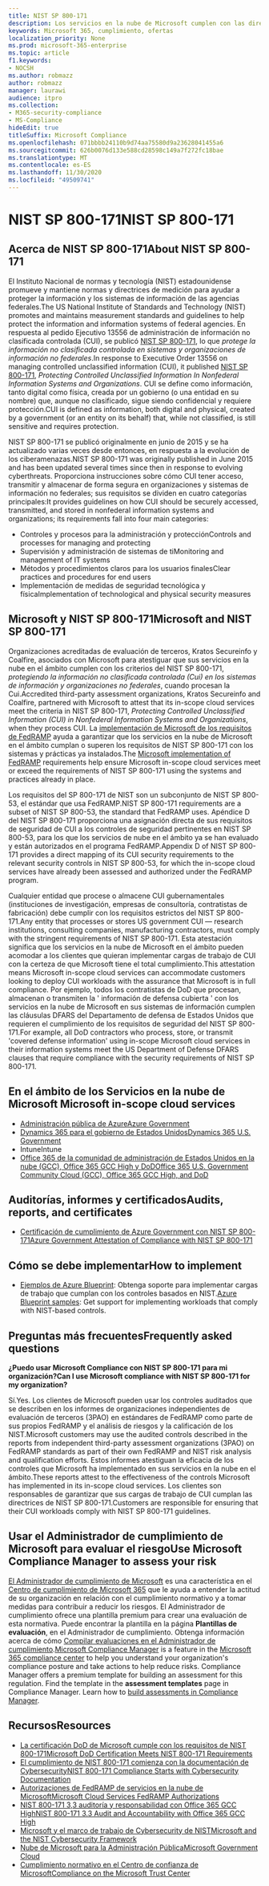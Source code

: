 ```yaml
---
title: NIST SP 800-171
description: Los servicios en la nube de Microsoft cumplen con las directrices de NIST SP 800-171 para proteger la información no clasificada controlada (CUI) en sistemas de información no federales.
keywords: Microsoft 365, cumplimiento, ofertas
localization_priority: None
ms.prod: microsoft-365-enterprise
ms.topic: article
f1.keywords:
- NOCSH
ms.author: robmazz
author: robmazz
manager: laurawi
audience: itpro
ms.collection:
- M365-security-compliance
- MS-Compliance
hideEdit: true
titleSuffix: Microsoft Compliance
ms.openlocfilehash: 071bbbb24110b9d74aa75580d9a23628041455a6
ms.sourcegitcommit: 626b0076d133e588cd28598c149a7f272fc18bae
ms.translationtype: MT
ms.contentlocale: es-ES
ms.lasthandoff: 11/30/2020
ms.locfileid: "49509741"
---
```

# <a name="nist-sp-800-171"></a><span data-ttu-id="a1501-104">NIST SP 800-171</span><span class="sxs-lookup"><span data-stu-id="a1501-104">NIST SP 800-171</span></span>

## <a name="about-nist-sp-800-171"></a><span data-ttu-id="a1501-105">Acerca de NIST SP 800-171</span><span class="sxs-lookup"><span data-stu-id="a1501-105">About NIST SP 800-171</span></span>

<span data-ttu-id="a1501-106">El Instituto Nacional de normas y tecnología (NIST) estadounidense promueve y mantiene normas y directrices de medición para ayudar a proteger la información y los sistemas de información de las agencias federales.</span><span class="sxs-lookup"><span data-stu-id="a1501-106">The US National Institute of Standards and Technology (NIST) promotes and maintains measurement standards and guidelines to help protect the information and information systems of federal agencies.</span></span> <span data-ttu-id="a1501-107">En respuesta al pedido Ejecutivo 13556 de administración de información no clasificada controlada (CUI), se publicó [NIST SP 800-171](https://csrc.nist.gov/publications/detail/sp/800-171/rev-1/final), lo que *protege la información no clasificada controlada en sistemas y organizaciones de información no federales*.</span><span class="sxs-lookup"><span data-stu-id="a1501-107">In response to Executive Order 13556 on managing controlled unclassified information (CUI), it published [NIST SP 800-171](https://csrc.nist.gov/publications/detail/sp/800-171/rev-1/final), *Protecting Controlled Unclassified Information In Nonfederal Information Systems and Organizations*.</span></span> <span data-ttu-id="a1501-108">CUI se define como información, tanto digital como física, creada por un gobierno (o una entidad en su nombre) que, aunque no clasificado, sigue siendo confidencial y requiere protección.</span><span class="sxs-lookup"><span data-stu-id="a1501-108">CUI is defined as information, both digital and physical, created by a government (or an entity on its behalf) that, while not classified, is still sensitive and requires protection.</span></span>

<span data-ttu-id="a1501-109">NIST SP 800-171 se publicó originalmente en junio de 2015 y se ha actualizado varias veces desde entonces, en respuesta a la evolución de los ciberamenazas.</span><span class="sxs-lookup"><span data-stu-id="a1501-109">NIST SP 800-171 was originally published in June 2015 and has been updated several times since then in response to evolving cyberthreats.</span></span> <span data-ttu-id="a1501-110">Proporciona instrucciones sobre cómo CUI tener acceso, transmitir y almacenar de forma segura en organizaciones y sistemas de información no federales; sus requisitos se dividen en cuatro categorías principales:</span><span class="sxs-lookup"><span data-stu-id="a1501-110">It provides guidelines on how CUI should be securely accessed, transmitted, and stored in nonfederal information systems and organizations; its requirements fall into four main categories:</span></span>

- <span data-ttu-id="a1501-111">Controles y procesos para la administración y protección</span><span class="sxs-lookup"><span data-stu-id="a1501-111">Controls and processes for managing and protecting</span></span>
- <span data-ttu-id="a1501-112">Supervisión y administración de sistemas de ti</span><span class="sxs-lookup"><span data-stu-id="a1501-112">Monitoring and management of IT systems</span></span>
- <span data-ttu-id="a1501-113">Métodos y procedimientos claros para los usuarios finales</span><span class="sxs-lookup"><span data-stu-id="a1501-113">Clear practices and procedures for end users</span></span>
- <span data-ttu-id="a1501-114">Implementación de medidas de seguridad tecnológica y física</span><span class="sxs-lookup"><span data-stu-id="a1501-114">Implementation of technological and physical security measures</span></span>

## <a name="microsoft-and-nist-sp-800-171"></a><span data-ttu-id="a1501-115">Microsoft y NIST SP 800-171</span><span class="sxs-lookup"><span data-stu-id="a1501-115">Microsoft and NIST SP 800-171</span></span>

<span data-ttu-id="a1501-116">Organizaciones acreditadas de evaluación de terceros, Kratos Secureinfo y Coalfire, asociados con Microsoft para atestiguar que sus servicios en la nube en el ámbito cumplen con los criterios del NIST SP 800-171, *protegiendo la información no clasificada controlada (Cui) en los sistemas de información y organizaciones no federales*, cuando procesan la Cui.</span><span class="sxs-lookup"><span data-stu-id="a1501-116">Accredited third-party assessment organizations, Kratos Secureinfo and Coalfire, partnered with Microsoft to attest that its in-scope cloud services meet the criteria in NIST SP 800-171, *Protecting Controlled Unclassified Information (CUI) in Nonfederal Information Systems and Organizations*, when they process CUI.</span></span> <span data-ttu-id="a1501-117">La [implementación de Microsoft de los requisitos de FedRAMP](offering-fedramp.md) ayuda a garantizar que los servicios en la nube de Microsoft en el ámbito cumplan o superen los requisitos de NIST SP 800-171 con los sistemas y prácticas ya instalados.</span><span class="sxs-lookup"><span data-stu-id="a1501-117">The [Microsoft implementation of FedRAMP](offering-fedramp.md) requirements help ensure Microsoft in-scope cloud services meet or exceed the requirements of NIST SP 800-171 using the systems and practices already in place.</span></span>

<span data-ttu-id="a1501-118">Los requisitos del SP 800-171 de NIST son un subconjunto de NIST SP 800-53, el estándar que usa FedRAMP.</span><span class="sxs-lookup"><span data-stu-id="a1501-118">NIST SP 800-171 requirements are a subset of NIST SP 800-53, the standard that FedRAMP uses.</span></span> <span data-ttu-id="a1501-119">Apéndice D del NIST SP 800-171 proporciona una asignación directa de sus requisitos de seguridad de CUI a los controles de seguridad pertinentes en NIST SP 800-53, para los que los servicios de nube en el ámbito ya se han evaluado y están autorizados en el programa FedRAMP.</span><span class="sxs-lookup"><span data-stu-id="a1501-119">Appendix D of NIST SP 800-171 provides a direct mapping of its CUI security requirements to the relevant security controls in NIST SP 800-53, for which the in-scope cloud services have already been assessed and authorized under the FedRAMP program.</span></span>

<span data-ttu-id="a1501-120">Cualquier entidad que procese o almacene CUI gubernamentales (instituciones de investigación, empresas de consultoría, contratistas de fabricación) debe cumplir con los requisitos estrictos del NIST SP 800-171.</span><span class="sxs-lookup"><span data-stu-id="a1501-120">Any entity that processes or stores US government CUI — research institutions, consulting companies, manufacturing contractors, must comply with the stringent requirements of NIST SP 800-171.</span></span> <span data-ttu-id="a1501-121">Esta atestación significa que los servicios en la nube de Microsoft en el ámbito pueden acomodar a los clientes que quieran implementar cargas de trabajo de CUI con la certeza de que Microsoft tiene el total cumplimiento.</span><span class="sxs-lookup"><span data-stu-id="a1501-121">This attestation means Microsoft in-scope cloud services can accommodate customers looking to deploy CUI workloads with the assurance that Microsoft is in full compliance.</span></span> <span data-ttu-id="a1501-122">Por ejemplo, todos los contratistas de DoD que procesan, almacenan o transmiten la ' información de defensa cubierta ' con los servicios en la nube de Microsoft en sus sistemas de información cumplen las cláusulas DFARS del Departamento de defensa de Estados Unidos que requieren el cumplimiento de los requisitos de seguridad del NIST SP 800-171.</span><span class="sxs-lookup"><span data-stu-id="a1501-122">For example, all DoD contractors who process, store, or transmit 'covered defense information' using in-scope Microsoft cloud services in their information systems meet the US Department of Defense DFARS clauses that require compliance with the security requirements of NIST SP 800-171.</span></span>

## <a name="microsoft-in-scope-cloud-services"></a><span data-ttu-id="a1501-123">En el ámbito de los Servicios en la nube de Microsoft </span><span class="sxs-lookup"><span data-stu-id="a1501-123">Microsoft in-scope cloud services</span></span>

- [<span data-ttu-id="a1501-124">Administración pública de Azure</span><span class="sxs-lookup"><span data-stu-id="a1501-124">Azure Government</span></span>](https://aka.ms/AzureCompliance)
- [<span data-ttu-id="a1501-125">Dynamics 365 para el gobierno de Estados Unidos</span><span class="sxs-lookup"><span data-stu-id="a1501-125">Dynamics 365 U.S. Government</span></span>](https://aka.ms/d365-compliance-list)
- <span data-ttu-id="a1501-126">Intune</span><span class="sxs-lookup"><span data-stu-id="a1501-126">Intune</span></span>
- [<span data-ttu-id="a1501-127">Office 365 de la comunidad de administración de Estados Unidos en la nube (GCC), Office 365 GCC High y DoD</span><span class="sxs-lookup"><span data-stu-id="a1501-127">Office 365 U.S. Government Community Cloud (GCC), Office 365 GCC High, and DoD</span></span>](https://aka.ms/o365-compliance-framework)

## <a name="audits-reports-and-certificates"></a><span data-ttu-id="a1501-128">Auditorías, informes y certificados</span><span class="sxs-lookup"><span data-stu-id="a1501-128">Audits, reports, and certificates</span></span>

- [<span data-ttu-id="a1501-129">Certificación de cumplimiento de Azure Government con NIST SP 800-171</span><span class="sxs-lookup"><span data-stu-id="a1501-129">Azure Government Attestation of Compliance with NIST SP 800-171</span></span>](https://aka.ms/Azure-NIST-800-171)

## <a name="how-to-implement"></a><span data-ttu-id="a1501-130">Cómo se debe implementar</span><span class="sxs-lookup"><span data-stu-id="a1501-130">How to implement</span></span>

- <span data-ttu-id="a1501-131">[Ejemplos de Azure Blueprint](https://docs.microsoft.com/azure/governance/blueprints/samples/): Obtenga soporte para implementar cargas de trabajo que cumplan con los controles basados en NIST.</span><span class="sxs-lookup"><span data-stu-id="a1501-131">[Azure Blueprint samples](https://docs.microsoft.com/azure/governance/blueprints/samples/): Get support for implementing workloads that comply with NIST-based controls.</span></span>

## <a name="frequently-asked-questions"></a><span data-ttu-id="a1501-132">Preguntas más frecuentes</span><span class="sxs-lookup"><span data-stu-id="a1501-132">Frequently asked questions</span></span>

<span data-ttu-id="a1501-133">**¿Puedo usar Microsoft Compliance con NIST SP 800-171 para mi organización?**</span><span class="sxs-lookup"><span data-stu-id="a1501-133">**Can I use Microsoft compliance with NIST SP 800-171 for my organization?**</span></span>

<span data-ttu-id="a1501-134">Sí.</span><span class="sxs-lookup"><span data-stu-id="a1501-134">Yes.</span></span> <span data-ttu-id="a1501-135">Los clientes de Microsoft pueden usar los controles auditados que se describen en los informes de organizaciones independientes de evaluación de terceros (3PAO) en estándares de FedRAMP como parte de sus propios FedRAMP y el análisis de riesgos y la calificación de los NIST.</span><span class="sxs-lookup"><span data-stu-id="a1501-135">Microsoft customers may use the audited controls described in the reports from independent third-party assessment organizations (3PAO) on FedRAMP standards as part of their own FedRAMP and NIST risk analysis and qualification efforts.</span></span> <span data-ttu-id="a1501-136">Estos informes atestiguan la eficacia de los controles que Microsoft ha implementado en sus servicios en la nube en el ámbito.</span><span class="sxs-lookup"><span data-stu-id="a1501-136">These reports attest to the effectiveness of the controls Microsoft has implemented in its in-scope cloud services.</span></span> <span data-ttu-id="a1501-137">Los clientes son responsables de garantizar que sus cargas de trabajo de CUI cumplan las directrices de NIST SP 800-171.</span><span class="sxs-lookup"><span data-stu-id="a1501-137">Customers are responsible for ensuring that their CUI workloads comply with NIST SP 800-171 guidelines.</span></span>

## <a name="use-microsoft-compliance-manager-to-assess-your-risk"></a><span data-ttu-id="a1501-138">Usar el Administrador de cumplimiento de Microsoft para evaluar el riesgo</span><span class="sxs-lookup"><span data-stu-id="a1501-138">Use Microsoft Compliance Manager to assess your risk</span></span>

<span data-ttu-id="a1501-p107">[El Administrador de cumplimiento de Microsoft](https://docs.microsoft.com/microsoft-365/compliance/compliance-manager) es una característica en el [Centro de cumplimiento de Microsoft 365](https://docs.microsoft.com/microsoft-365/compliance/microsoft-365-compliance-center) que le ayuda a entender la actitud de su organización en relación con el cumplimiento normativo y a tomar medidas para contribuir a reducir los riesgos. El Administrador de cumplimiento ofrece una plantilla premium para crear una evaluación de esta normativa. Puede encontrar la plantilla en la página **Plantillas de evaluación**, en el Administrador de cumplimiento. Obtenga información acerca de cómo [Compilar evaluaciones en el Administrador de cumplimiento](https://docs.microsoft.com/microsoft-365/compliance/compliance-manager-assessments).</span><span class="sxs-lookup"><span data-stu-id="a1501-p107">[Microsoft Compliance Manager](https://docs.microsoft.com/microsoft-365/compliance/compliance-manager) is a feature in the [Microsoft 365 compliance center](https://docs.microsoft.com/microsoft-365/compliance/microsoft-365-compliance-center) to help you understand your organization's compliance posture and take actions to help reduce risks. Compliance Manager offers a premium template for building an assessment for this regulation. Find the template in the **assessment templates** page in Compliance Manager. Learn how to [build assessments in Compliance Manager](https://docs.microsoft.com/microsoft-365/compliance/compliance-manager-assessments).</span></span>

## <a name="resources"></a><span data-ttu-id="a1501-143">Recursos</span><span class="sxs-lookup"><span data-stu-id="a1501-143">Resources</span></span>

- [<span data-ttu-id="a1501-144">La certificación DoD de Microsoft cumple con los requisitos de NIST 800-171</span><span class="sxs-lookup"><span data-stu-id="a1501-144">Microsoft DoD Certification Meets NIST 800-171 Requirements</span></span>](offering-DoD-DISA-L2-L4-L5.md)
- [<span data-ttu-id="a1501-145">El cumplimiento de NIST 800-171 comienza con la documentación de Cybersecurity</span><span class="sxs-lookup"><span data-stu-id="a1501-145">NIST 800-171 Compliance Starts with Cybersecurity Documentation</span></span>](https://www.nist800171.com/)
- [<span data-ttu-id="a1501-146">Autorizaciones de FedRAMP de servicios en la nube de Microsoft</span><span class="sxs-lookup"><span data-stu-id="a1501-146">Microsoft Cloud Services FedRAMP Authorizations</span></span>](https://marketplace.fedramp.gov/index.html?status=Compliant&sort=productName#/products)
- [<span data-ttu-id="a1501-147">NIST 800-171 3,3 auditoría y responsabilidad con Office 365 GCC High</span><span class="sxs-lookup"><span data-stu-id="a1501-147">NIST 800-171 3.3 Audit and Accountability with Office 365 GCC High</span></span>](https://info.summit7systems.com/blog/nist-3.3-audit-and-accountability-with-office-365)
- [<span data-ttu-id="a1501-148">Microsoft y el marco de trabajo de Cybersecurity de NIST</span><span class="sxs-lookup"><span data-stu-id="a1501-148">Microsoft and the NIST Cybersecurity Framework</span></span>](offering-nist-csf.md)
- [<span data-ttu-id="a1501-149">Nube de Microsoft para la Administración Pública</span><span class="sxs-lookup"><span data-stu-id="a1501-149">Microsoft Government Cloud</span></span>](https://www.microsoft.com/enterprise/government)
- [<span data-ttu-id="a1501-150">Cumplimiento normativo en el Centro de confianza de Microsoft</span><span class="sxs-lookup"><span data-stu-id="a1501-150">Compliance on the Microsoft Trust Center</span></span>](https://www.microsoft.com/trust-center/compliance/compliance-overview)

